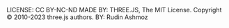 LICENSE: CC BY-NC-ND
MADE BY: THREE.JS, The MIT License. Copyright © 2010-2023 three.js authors.
BY: Rudin Ashmoz


